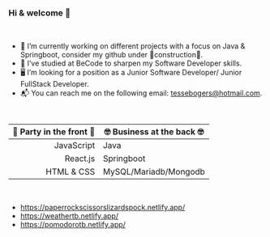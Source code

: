 ### Hi & welcome :sunflower:
</br>

- 🔭 I’m currently working on different projects with a focus on Java & Springboot, consider my github under 🚧construction🚧.
- 🌱 I’ve studied at BeCode to sharpen my Software Developer skills.
- 🖥️ I’m looking for a position as a Junior Software Developer/ Junior FullStack Developer.
- 📬 You can reach me on the following email: tessebogers@hotmail.com.

</br>
 
| 🎊 Party in the front 🎊 | 🤓 Business at the back 🤓 |
|-----:|-----------|
| JavaScript| Java|
| React.js | Springboot|
| HTML & CSS | MySQL/Mariadb/Mongodb |

</br>

- https://paperrockscissorslizardspock.netlify.app/
- https://weathertb.netlify.app/
- https://pomodorotb.netlify.app/
</br>
